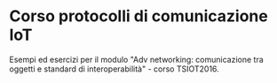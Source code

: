 # Corso protocolli di comunicazione IoT

Esempi ed esercizi per il modulo "Adv networking: comunicazione tra oggetti e standard di interoperabilità" - corso TSIOT2016. 
